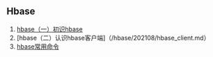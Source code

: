 ## Hbase
 1. [hbase（一）初识hbase](/hbase/202108/hbase_structure.md)
 2. [hbase（二）认识hbase客户端]（/hbase/202108/hbase_client.md）
 3. [hbase常用命令](/hbase/202108/hbase_tips.md)
